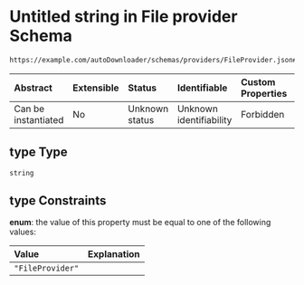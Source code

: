 # Untitled string in File provider Schema

```txt
https://example.com/autoDownloader/schemas/providers/FileProvider.json#/properties/type
```



| Abstract            | Extensible | Status         | Identifiable            | Custom Properties | Additional Properties | Access Restrictions | Defined In                                                                      |
| :------------------ | :--------- | :------------- | :---------------------- | :---------------- | :-------------------- | :------------------ | :------------------------------------------------------------------------------ |
| Can be instantiated | No         | Unknown status | Unknown identifiability | Forbidden         | Allowed               | none                | [FileProvider.json*](../out/providers/FileProvider.json "open original schema") |

## type Type

`string`

## type Constraints

**enum**: the value of this property must be equal to one of the following values:

| Value            | Explanation |
| :--------------- | :---------- |
| `"FileProvider"` |             |
